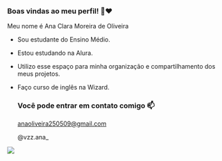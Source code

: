 ### Boas vindas ao meu perfil! 📖❤️

Meu nome é Ana Clara Moreira de Oliveira 

- Sou estudante do Ensino Médio.
- Estou estudando na Alura.
- Utilizo esse espaço para minha organização e compartilhamento dos meus projetos.
- Faço curso de inglês na Wizard.

  ### Você pode entrar em contato comigo 📫

  anaoliveira250509@gmail.com

  @vzz.ana_


![](https://media1.tenor.com/m/gnSP8AwlxHkAAAAC/thank-you-youre-welcome.gif)
